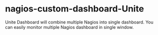 # nagios-custom-dashboard-Unite
Unite Dashboard will combine multiple Nagios into single dashboard. You can easily monitor multiple Nagios dashboard in single window. 
